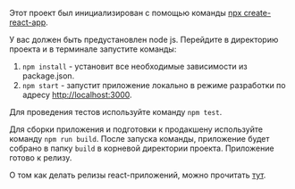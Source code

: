 Этот проект был инициализирован с помощью команды [npx create-react-app](https:://github.com/facebook/create-react-app).

У вас должен быть предустановлен node js. Перейдите в директорию проекта и в терминале запустите команды:
1) `npm install` - установит все необходимые зависимости из package.json.
2) `npm start` - запустит приложение локально в режиме разработки по адресу [http://localhost:3000](http://localhost:300).

Для проведения тестов используйте команду `npm test`.

Для сборки приложения и подготовки к продакшену используйте команду `npm run build`.
После запуска команды, приложение будет собрано в папку `build` в корневой директории проекта.
Приложение готово к релизу.

О том как делать релизы react-приложений, можно прочитать [тут](https://facebook.github.io/create-react-app/docs/deployment).